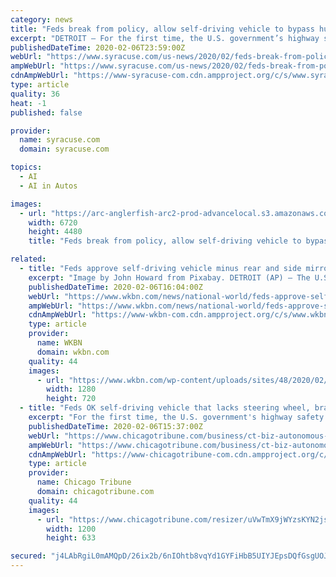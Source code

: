 ```yaml
---
category: news
title: "Feds break from policy, allow self-driving vehicle to bypass human-driver safety rules"
excerpt: "DETROIT — For the first time, the U.S. government’s highway safety agency has approved a company’s request to deploy a self-driving vehicle that doesn’t need to meet the same federal safety standards for cars and trucks driven by humans. The National Highway Traffic Safety Administration granted temporary approval for Silicon Valley ..."
publishedDateTime: 2020-02-06T23:59:00Z
webUrl: "https://www.syracuse.com/us-news/2020/02/feds-break-from-policy-allow-self-driving-vehicle-to-bypass-human-driver-safety-rules.html"
ampWebUrl: "https://www.syracuse.com/us-news/2020/02/feds-break-from-policy-allow-self-driving-vehicle-to-bypass-human-driver-safety-rules.html?outputType=amp"
cdnAmpWebUrl: "https://www-syracuse-com.cdn.ampproject.org/c/s/www.syracuse.com/us-news/2020/02/feds-break-from-policy-allow-self-driving-vehicle-to-bypass-human-driver-safety-rules.html?outputType=amp"
type: article
quality: 36
heat: -1
published: false

provider:
  name: syracuse.com
  domain: syracuse.com

topics:
  - AI
  - AI in Autos

images:
  - url: "https://arc-anglerfish-arc2-prod-advancelocal.s3.amazonaws.com/public/ALVEY7JR7NCHZKKWPIJVSNBDLY.jpg"
    width: 6720
    height: 4480
    title: "Feds break from policy, allow self-driving vehicle to bypass human-driver safety rules"

related:
  - title: "Feds approve self-driving vehicle minus rear and side mirrors"
    excerpt: "Image by John Howard from Pixabay. DETROIT (AP) – The U.S. highway safety agency for the first time has approved a company’s request to deploy a self-driving vehicle that doesn’t meet federal safety standards for human-driven cars and trucks. The National Highway Traffic Safety Administration says it granted temporary approval for Silicon ..."
    publishedDateTime: 2020-02-06T16:04:00Z
    webUrl: "https://www.wkbn.com/news/national-world/feds-approve-self-driving-vehicle-minus-rear-and-side-mirrors/"
    ampWebUrl: "https://www.wkbn.com/news/national-world/feds-approve-self-driving-vehicle-minus-rear-and-side-mirrors/amp/"
    cdnAmpWebUrl: "https://www-wkbn-com.cdn.ampproject.org/c/s/www.wkbn.com/news/national-world/feds-approve-self-driving-vehicle-minus-rear-and-side-mirrors/amp/"
    type: article
    provider:
      name: WKBN
      domain: wkbn.com
    quality: 44
    images:
      - url: "https://www.wkbn.com/wp-content/uploads/sites/48/2020/02/highway.jpg?w=960&h=540&crop=1&resize=1280,720"
        width: 1280
        height: 720
  - title: "Feds OK self-driving vehicle that lacks steering wheel, brake pedal"
    excerpt: "For the first time, the U.S. government's highway safety agency has approved a company's request to deploy a self-driving vehicle that doesn't meet federal safety standards for human-driven cars and trucks. The National Highway Traffic Safety Administration granted temporary approval for Silicon Valley robotics company Nuro to run a low-speed ..."
    publishedDateTime: 2020-02-06T15:37:00Z
    webUrl: "https://www.chicagotribune.com/business/ct-biz-autonomous-delivery-vehicle-20200206-ggrxvn7kqrayfec5y7z3qbdhc4-story.html"
    ampWebUrl: "https://www.chicagotribune.com/business/ct-biz-autonomous-delivery-vehicle-20200206-ggrxvn7kqrayfec5y7z3qbdhc4-story.html?outputType=amp"
    cdnAmpWebUrl: "https://www-chicagotribune-com.cdn.ampproject.org/c/s/www.chicagotribune.com/business/ct-biz-autonomous-delivery-vehicle-20200206-ggrxvn7kqrayfec5y7z3qbdhc4-story.html?outputType=amp"
    type: article
    provider:
      name: Chicago Tribune
      domain: chicagotribune.com
    quality: 44
    images:
      - url: "https://www.chicagotribune.com/resizer/uVwTmX9jWYzsKYN2jswyPYqlKe4=/1200x0/top/arc-anglerfish-arc2-prod-tronc.s3.amazonaws.com/public/7C6YIQTGH5C6ZJ2S5N4OOVGOF4.jpg"
        width: 1200
        height: 633

secured: "j4LAbRgiL0mAMQpD/26ix2b/6nIOhtb8vqYd1GYFiHbB5UIYJEpsDQfGsgUOJ4AyumVTys0tt7FAdvKl89chObIYIfxePwLFZd8Kv9pOnRAHojGJ1imqrVRhy/QhUxv7+ocVcgeo+YzEiajnbZBNL5VtxB6Ccsln5IcpjqfrltaKrUQkKHFXt7BM7jE3gqbiqL457pv2ftFe0aOwdlE365PTcMWqZtZuiMLp2Lwk2lIJBYysohfzAd2Bn9lLaranPztMQobh7Rob5NO79a39X3rGCjErxmV8C7mioOR6pmQvcaiCghgH2Nmp7Y1RaOlA;mf+O+pTo1lFLd9gFfdoQfA=="
---
```


